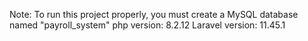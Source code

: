 Note: To run this project properly, you must create a MySQL database named "payroll_system"
php version: 8.2.12
Laravel version: 11.45.1
